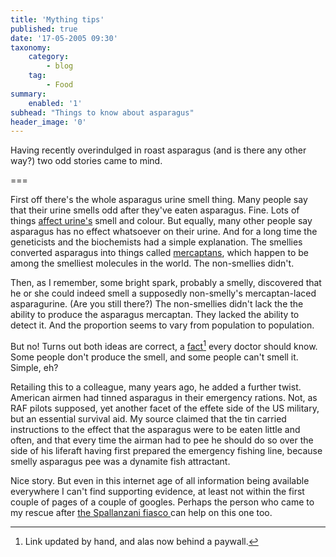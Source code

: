 ```yaml
---
title: 'Mything tips'
published: true
date: '17-05-2005 09:30'
taxonomy:
    category:
        - blog
    tag:
        - Food
summary:
    enabled: '1'
subhead: "Things to know about asparagus"
header_image: '0'
---
```


Having recently overindulged in roast asparagus (and is there any other way?) two odd stories came to mind.

===

First off there's the whole asparagus urine smell thing. Many people say that their urine smells odd after they've eaten asparagus. Fine. Lots of things [affect urine's](http://www.halfbakery.com/idea/The_20Restaurant_20of_20Urine-Altering_20Cuisine) smell and colour. But equally, many other people say asparagus has no effect whatsoever on their urine. And for a long time the geneticists and the biochemists had a simple explanation. The smellies converted asparagus into things called [mercaptans](http://en.wikipedia.org/wiki/Mercaptan), which happen to be among the smelliest molecules in the world. The non-smellies didn't.

Then, as I remember, some bright spark, probably a smelly, discovered that he or she could indeed smell a supposedly non-smelly's mercaptan-laced asparagurine. (Are you still there?) The non-smellies didn't lack the the ability to produce the asparagus mercaptan. They lacked the ability to detect it. And the proportion seems to vary from population to population.

But no! Turns out both ideas are correct, a [fact](http://student.bmj.com/student/view-article.html?id=sbmj0008277)[^1] every doctor should know. Some people don't produce the smell, and some people can't smell it. Simple, eh?

[^1]: Link updated by hand, and alas now behind a paywall.

Retailing this to a colleague, many years ago, he added a further twist. American airmen had tinned asparagus in their emergency rations. Not, as RAF pilots supposed, yet another facet of the effete side of the US military, but an essential survival aid. My source claimed that the tin carried instructions to the effect that the asparagus were to be eaten little and often, and that every time the airman had to pee he should do so over the side of his liferaft having first prepared the emergency fishing line, because smelly asparagus pee was a dynamite fish attractant.

Nice story. But even in this internet age of all information being available everywhere I can't find supporting evidence, at least not within the first couple of pages of a couple of googles. Perhaps the person who came to my rescue after [the Spallanzani fiasco ](https://www.jeremycherfas.net/blog/facts)can help on this one too.
